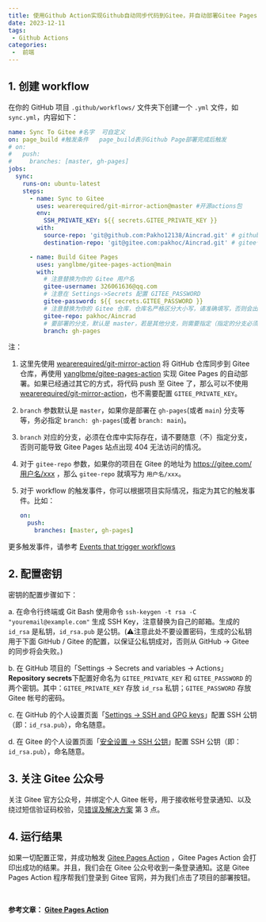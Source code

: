 ```yaml
---
title: 使用Github Action实现Github自动同步代码到Gitee，并自动部署Gitee Pages
date: 2023-12-11
tags:
 - Github Actions
categories:
 -  前端
---
```


<!-- # 使用Github Action实现Github自动同步代码到Gitee，并自动部署Gitee Pages -->

## 1. 创建 workflow

在你的 GitHub 项目 `.github/workflows/` 文件夹下创建一个 `.yml` 文件，如 `sync.yml`，内容如下：

```yaml
name: Sync To Gitee #名字  可自定义
on: page_build #触发条件   page_build表示Github Page部署完成后触发
# on:
#   push:
#     branches: [master, gh-pages]
jobs:
  sync:
    runs-on: ubuntu-latest
    steps:
      - name: Sync to Gitee
        uses: wearerequired/git-mirror-action@master #开源actions包
        env:
          SSH_PRIVATE_KEY: ${{ secrets.GITEE_PRIVATE_KEY }}
        with:
          source-repo: 'git@github.com:Pakho12138/Aincrad.git' # github仓库地址
          destination-repo: 'git@gitee.com:pakhoc/Aincrad.git' # gitee仓库地址

      - name: Build Gitee Pages
        uses: yanglbme/gitee-pages-action@main
        with:
          # 注意替换为你的 Gitee 用户名
          gitee-username: 326061636@qq.com
          # 注意在 Settings->Secrets 配置 GITEE_PASSWORD
          gitee-password: ${{ secrets.GITEE_PASSWORD }}
          # 注意替换为你的 Gitee 仓库，仓库名严格区分大小写，请准确填写，否则会出错
          gitee-repo: pakhoc/Aincrad
          # 要部署的分支，默认是 master，若是其他分支，则需要指定（指定的分支必须存在）
          branch: gh-pages
```

注：

1. 这里先使用 [wearerequired/git-mirror-action](https://github.com/wearerequired/git-mirror-action) 将 GitHub 仓库同步到 Gitee 仓库，再使用 [yanglbme/gitee-pages-action](https://github.com/yanglbme/gitee-pages-action) 实现 Gitee Pages 的自动部署。如果已经通过其它的方式，将代码 push 至 Gitee 了，那么可以不使用 [wearerequired/git-mirror-action](https://github.com/wearerequired/git-mirror-action)，也不需要配置 `GITEE_PRIVATE_KEY`。

2. `branch` 参数默认是 `master`，如果你是部署在 `gh-pages`(或者 `main`) 分支等等，务必指定 `branch: gh-pages`(或者 `branch: main`)。

3. `branch` 对应的分支，必须在仓库中实际存在，请不要随意（不）指定分支，否则可能导致 Gitee Pages 站点出现 404 无法访问的情况。

4. 对于 `gitee-repo` 参数，如果你的项目在 Gitee 的地址为 https://gitee.com/用户名/xxx ，那么 `gitee-repo` 就填写为 `用户名/xxx`。

5. 对于 workflow 的触发事件，你可以根据项目实际情况，指定为其它的触发事件。比如：

   ```yaml
   on:
     push:
       branches: [master, gh-pages]
   ```

更多触发事件，请参考 [Events that trigger workflows](https://docs.github.com/en/free-pro-team@latest/actions/reference/events-that-trigger-workflows)



## 2. 配置密钥

密钥的配置步骤如下：

a. 在命令行终端或 Git Bash 使用命令 `ssh-keygen -t rsa -C "youremail@example.com"` 生成 SSH Key，注意替换为自己的邮箱。生成的 `id_rsa` 是私钥，`id_rsa.pub` 是公钥。(⚠️注意此处不要设置密码，生成的公私钥用于下面 GitHub / Gitee 的配置，以保证公私钥成对，否则从 GitHub -> Gitee 的同步将会失败。)

b. 在 GitHub 项目的「Settings -> Secrets and variables -> Actions」**Repository secrets**下配置好命名为 `GITEE_PRIVATE_KEY` 和 `GITEE_PASSWORD` 的两个密钥。其中：`GITEE_PRIVATE_KEY` 存放 `id_rsa` 私钥；`GITEE_PASSWORD` 存放 Gitee 帐号的密码。

c. 在 GitHub 的个人设置页面「[Settings -> SSH and GPG keys](https://github.com/settings/keys)」配置 SSH 公钥（即：`id_rsa.pub`），命名随意。

d. 在 Gitee 的个人设置页面「[安全设置 -> SSH 公钥](https://gitee.com/profile/sshkeys)」配置 SSH 公钥（即：`id_rsa.pub`），命名随意。



## 3. 关注 Gitee 公众号

关注 Gitee 官方公众号，并绑定个人 Gitee 帐号，用于接收帐号登录通知、以及绕过短信验证码校验，见[错误及解决方案](https://github.com/marketplace/actions/gitee-pages-action#错误及解决方案) 第 3 点。



## 4. 运行结果

如果一切配置正常，并成功触发 [Gitee Pages Action](https://github.com/marketplace/actions/gitee-pages-action) ，Gitee Pages Action 会打印出成功的结果。并且，我们会在 Gitee 公众号收到一条登录通知。这是 Gitee Pages Action 程序帮我们登录到 Gitee 官网，并为我们点击了项目的部署按钮。


<br/>

**参考文章： [Gitee Pages Action](https://github.com/marketplace/actions/gitee-pages-action)** 

